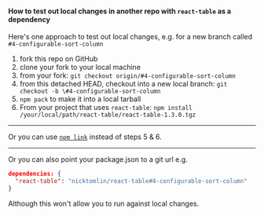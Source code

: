 #### How to test out local changes in another repo with `react-table` as a dependency


Here's one approach to test out local changes, e.g. for a new branch called `#4-configurable-sort-column`

1. fork this repo on GitHub
2. clone your fork to your local machine
3. from your fork: `git checkout origin/#4-configurable-sort-column`
4. from this detached HEAD, checkout into a new local branch: `git checkout -b \#4-configurable-sort-column`
5. `npm pack` to make it into a local tarball
6. From your project that uses `react-table`: `npm install /your/local/path/react-table/react-table-1.3.0.tgz`

------------------------

Or you can use [`npm link`](https://docs.npmjs.com/cli/link) instead of steps 5 & 6.

------------------------

Or you can also point your package.json to a git url e.g.

```json
dependencies: {
  "react-table": "nicktomlin/react-table#4-configurable-sort-column"
}
```

Although this won't allow you to run against local changes.

